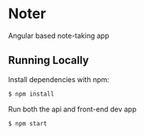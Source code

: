 # Noter

Angular based note-taking app

## Running Locally

Install dependencies with npm:
```bash
$ npm install
```

Run both the api and front-end dev app
```bash
$ npm start
```
